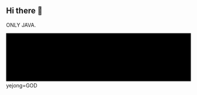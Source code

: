 ## Hi there 👋

 ONLY JAVA.
<div align="center">
  <img src="https://github.com/yejong24049/yejong24049/blob/main/yejonggod.gif?raw=true" />
</div>
yejong=GOD
